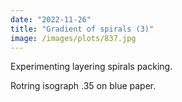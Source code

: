 ```yaml
---
date: "2022-11-26"
title: "Gradient of spirals (3)"
image: /images/plots/837.jpg
---
```


Experimenting layering spirals packing.

Rotring isograph .35 on blue paper.